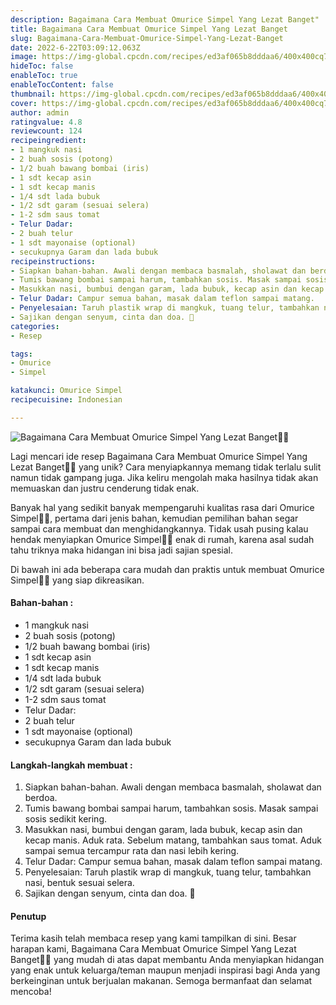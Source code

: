 ```yaml
---
description: Bagaimana Cara Membuat Omurice Simpel Yang Lezat Banget"
title: Bagaimana Cara Membuat Omurice Simpel Yang Lezat Banget
slug: Bagaimana-Cara-Membuat-Omurice-Simpel-Yang-Lezat-Banget
date: 2022-6-22T03:09:12.063Z
image: https://img-global.cpcdn.com/recipes/ed3af065b8dddaa6/400x400cq70/photo.jpg
hideToc: false
enableToc: true
enableTocContent: false
thumbnail: https://img-global.cpcdn.com/recipes/ed3af065b8dddaa6/400x400cq70/photo.jpg
cover: https://img-global.cpcdn.com/recipes/ed3af065b8dddaa6/400x400cq70/photo.jpg
author: admin
ratingvalue: 4.8
reviewcount: 124
recipeingredient:
- 1 mangkuk nasi
- 2 buah sosis (potong)
- 1/2 buah bawang bombai (iris)
- 1 sdt kecap asin
- 1 sdt kecap manis
- 1/4 sdt lada bubuk
- 1/2 sdt garam (sesuai selera)
- 1-2 sdm saus tomat
- Telur Dadar:
- 2 buah telur
- 1 sdt mayonaise (optional)
- secukupnya Garam dan lada bubuk
recipeinstructions:
- Siapkan bahan-bahan. Awali dengan membaca basmalah, sholawat dan berdoa.
- Tumis bawang bombai sampai harum, tambahkan sosis. Masak sampai sosis sedikit kering.
- Masukkan nasi, bumbui dengan garam, lada bubuk, kecap asin dan kecap manis. Aduk rata. Sebelum matang, tambahkan saus tomat. Aduk sampai semua tercampur rata dan nasi lebih kering.
- Telur Dadar: Campur semua bahan, masak dalam teflon sampai matang.
- Penyelesaian: Taruh plastik wrap di mangkuk, tuang telur, tambahkan nasi, bentuk sesuai selera.
- Sajikan dengan senyum, cinta dan doa. 🖤
categories:
- Resep

tags:
- Omurice
- Simpel

katakunci: Omurice Simpel
recipecuisine: Indonesian

---
```


![Bagaimana Cara Membuat Omurice Simpel Yang Lezat Banget👩‍🍳](https://img-global.cpcdn.com/recipes/ed3af065b8dddaa6/400x400cq70/photo.jpg)

Lagi mencari ide resep Bagaimana Cara Membuat Omurice Simpel Yang Lezat Banget👩‍🍳 yang unik? Cara menyiapkannya memang tidak terlalu sulit namun tidak gampang juga. Jika keliru mengolah maka hasilnya tidak akan memuaskan dan justru cenderung tidak enak.

Banyak hal yang sedikit banyak mempengaruhi kualitas rasa dari Omurice Simpel👩‍🍳, pertama dari jenis bahan, kemudian pemilihan bahan segar sampai cara membuat dan menghidangkannya. Tidak usah pusing kalau hendak menyiapkan Omurice Simpel👩‍🍳 enak di rumah, karena asal sudah tahu triknya maka hidangan ini bisa jadi sajian spesial.

Di bawah ini ada beberapa cara mudah dan praktis untuk membuat Omurice Simpel👩‍🍳 yang siap dikreasikan.

<!--inarticleads1-->

#### Bahan-bahan :

- 1 mangkuk nasi
- 2 buah sosis (potong)
- 1/2 buah bawang bombai (iris)
- 1 sdt kecap asin
- 1 sdt kecap manis
- 1/4 sdt lada bubuk
- 1/2 sdt garam (sesuai selera)
- 1-2 sdm saus tomat
- Telur Dadar:
- 2 buah telur
- 1 sdt mayonaise (optional)
- secukupnya Garam dan lada bubuk

<!--inarticleads2-->

#### Langkah-langkah membuat :

1. Siapkan bahan-bahan. Awali dengan membaca basmalah, sholawat dan berdoa.
1. Tumis bawang bombai sampai harum, tambahkan sosis. Masak sampai sosis sedikit kering.
1. Masukkan nasi, bumbui dengan garam, lada bubuk, kecap asin dan kecap manis. Aduk rata. Sebelum matang, tambahkan saus tomat. Aduk sampai semua tercampur rata dan nasi lebih kering.
1. Telur Dadar: Campur semua bahan, masak dalam teflon sampai matang.
1. Penyelesaian: Taruh plastik wrap di mangkuk, tuang telur, tambahkan nasi, bentuk sesuai selera.
1. Sajikan dengan senyum, cinta dan doa. 🖤

#### Penutup

Terima kasih telah membaca resep yang kami tampilkan di sini. Besar harapan kami, Bagaimana Cara Membuat Omurice Simpel Yang Lezat Banget👩‍🍳 yang mudah di atas dapat membantu Anda menyiapkan hidangan yang enak untuk keluarga/teman maupun menjadi inspirasi bagi Anda yang berkeinginan untuk berjualan makanan. Semoga bermanfaat dan selamat mencoba!